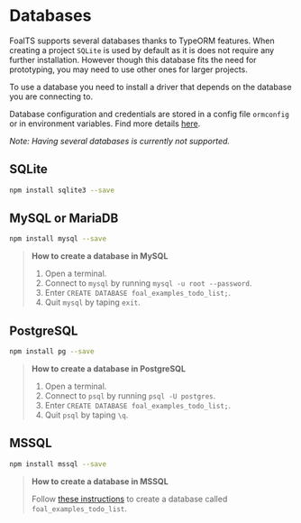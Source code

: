 # Databases

FoalTS supports several databases thanks to TypeORM features. When creating a project `SQLite` is used by default as it is does not require any further installation. However though this database fits the need for prototyping, you may need to use other ones for larger projects.

To use a database you need to install a driver that depends on the database you are connecting to.

Database configuration and credentials are stored in a config file `ormconfig` or in environment variables. Find more details [here](http://typeorm.io/#/using-ormconfig).

*Note: Having several databases is currently not supported.*

## SQLite

```sh
npm install sqlite3 --save
```

## MySQL or MariaDB

```sh
npm install mysql --save
```

> **How to create a database in MySQL**
>
> 1. Open a terminal.
> 2. Connect to `mysql` by running `mysql -u root --password`.
> 3. Enter `CREATE DATABASE foal_examples_todo_list;`.
> 4. Quit `mysql` by taping `exit`.

## PostgreSQL

```sh
npm install pg --save
```

> **How to create a database in PostgreSQL**
>
> 1. Open a terminal.
> 2. Connect to `psql` by running `psql -U postgres`.
> 3. Enter `CREATE DATABASE foal_examples_todo_list;`.
> 4. Quit `psql` by taping `\q`.

## MSSQL

```sh
npm install mssql --save
```

> **How to create a database in MSSQL**
>
> Follow [these instructions](https://docs.microsoft.com/en-us/sql/linux/sql-server-linux-develop-use-vscode) to create a database called `foal_examples_todo_list`.


